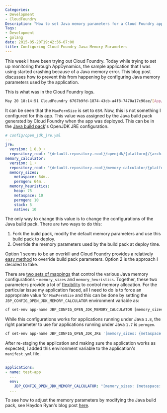```yaml
---
Categories:
- Development
- CloudFoundry
Description: "How to set Java memory parameters for a Cloud Foundry application."
Tags:
- Development
- golang
date: 2015-05-20T19:42:56-07:00
title: Configuring Cloud Foundry Java Memory Parameters
---
```

This week I have been trying out Cloud Foundry. Today while trying to set up monitoring through AppDynamics, the sample application that I was using started crashing because of a Java memory error. This blog post discusses how to prevent this from happening by configuring Java memory parameters used by the application.

<!--more-->

This is what was in the Cloud Foundry logs.

```bash
May 20 18:14:51 CloudFoundry 6767b9fd-1874-43cb-a4f8-7470a17c90ae/[App/2]:  /bin/bash: line 31:    32 Killed                  ( SERVER_PORT=$PORT $PWD/.java-buildpack/open_jdk_jre/bin/java -cp $PWD/.:$PWD/.java-buildpack/spring_auto_reconfiguration/spring_auto_reconfiguration-1.4.0_RELEASE.jar -Djava.io.tmpdir=$TMPDIR -XX:OnOutOfMemoryError=$PWD/.java-buildpack/open_jdk_jre/bin/killjava.sh -Xmx499200K -Xms499200K -XX:MaxPermSize=65M -XX:PermSize=65M -Xss1M -javaagent:$PWD/.java-buildpack/app_dynamics_agent/javaagent.jar -Dappdynamics.agent.applicationName='******' -Dappdynamics.agent.tierName='******' -Dappdynamics.agent.nodeName=$(expr "$VCAP_APPLICATION" : '.*instance_id[": ]*"\([a-z0-9]\+\)".*') -Dappdynamics.agent.accountAccessKey=****** -Dappdynamics.agent.accountName=******* -Dappdynamics.controller.hostName=******.saas.appdynamics.com -Dappdynamics.controller.port=443 -Dappdynamics.controller.ssl.enabled=true org.springframework.boot.loader.JarLauncher )
```

It can be seen that the `MaxPermSize` is set to `65M`. Now, this is not something I configured for this app. This value was assigned by the Java build pack generated by Cloud Foundry when the app was deployed. This can be in the [Java build pack](https://github.com/cloudfoundry/java-buildpack)'s OpenJDK JRE configuration.

```yml
# config/open_jdk_jre.yml
---
jre:
  version: 1.8.0_+
  repository_root: "{default.repository.root}/openjdk/{platform}/{architecture}"
memory_calculator:
  version: 1.+
  repository_root: "{default.repository.root}/memory-calculator/{platform}/{architecture}"
  memory_sizes:
    metaspace: 64m..
    permgen: 64m..
  memory_heuristics:
    heap: 75
    metaspace: 10
    permgen: 10
    stack: 5
    native: 10
```

The only way to change this value is to change the configurations of the Java build pack. There are two ways to do this:

1. Fork the build pack, modify the default memory parameters and use this build pack to deploy.
1. Override the memory parameters used by the build pack at deploy time.

Option 1 seems to be an overkill and Cloud Foundry provides a [relatively easy method](https://github.com/cloudfoundry/java-buildpack/blob/master/README.md#configuration-and-extension) to override build pack parameters. Option 2 is the approach I decided to take.

There are [two sets of mappings](https://github.com/cloudfoundry/java-buildpack/blob/master/docs/jre-open_jdk_jre.md) that control the various Java memory configurations - `memory_sizes` and `memory_heuristics`. Together, these two parameters provide a lot of [flexibility](https://github.com/cloudfoundry/java-buildpack/blob/master/docs/jre-open_jdk_jre.md#memory-calculation) to control memory allocation. For the particular issue my application faced, all I need to do is to force an appropriate value for `MaxPermSize` and this can be done by setting the `JBP_CONFIG_OPEN_JDK_MEMORY_CALCULATOR` environment variable as:

```bash
cf set-env app-name JBP_CONFIG_OPEN_JDK_MEMORY_CALCULATOR [memory_sizes: {metaspace: 128m}]'
```

While this configurations works for applications running under Java `1.8`, the right parameter to use for applications running under Java `1.7` is `permgen`.

```bash
cf set-env app-name JBP_CONFIG_OPEN_JDK_JRE '[memory_sizes: {metaspace: 128m}]'
```

After re-staging the application and making sure the application works as expected, I added this environment variable to the application's `manifest.yml` file.

```yaml
---
applications:
- name: test-app
  ...
  env:
    JBP_CONFIG_OPEN_JDK_MEMORY_CALCULATOR: "[memory_sizes: {metaspace: 128m}]"
  ...
```

To see how to adjust the memory parameters by modifying the Java build pack, see Haydon Ryan's blog post [here](http://www.haydonryan.com/java-8-increasing-metaspace-size-in-cloud-foundry/).